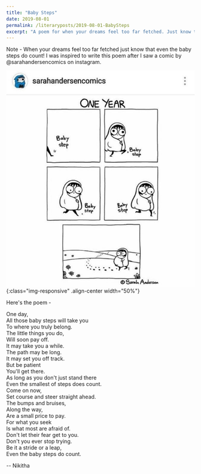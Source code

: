 ```yaml
---
title: "Baby Steps"
date: 2019-08-01
permalink: /literaryposts/2019-08-01-BabySteps
excerpt: "A poem for when your dreams feel too far fetched. Just know that even the baby steps do count!"
---
```


Note - When your dreams feel too far fetched just know that even the baby steps do count! I was inspired to write this poem after I saw a comic by @sarahandersencomics on instagram.

![Comic on baby steps](images/babysteps.jpg){:class="img-responsive" .align-center width="50%"}

Here's the poem - 

One day, <br />
All those baby steps will take you <br />
To where you truly belong. <br />
The little things you do, <br />
Will soon pay off. <br />
It may take you a while. <br />
The path may be long. <br />
It may set you off track. <br />
But be patient <br />
You'll get there. <br />
As long as you don't just stand there <br />
Even the smallest of steps does count. <br />
Come on now, <br />
Set course and steer straight ahead. <br />
The bumps and bruises, <br />
Along the way, <br />
Are a small price to pay. <br />
For what you seek <br />
Is what most are afraid of. <br />
Don't let their fear get to you. <br />
Don't you ever stop trying. <br />
Be it a stride or a leap, <br />
Even the baby steps do count. <br />

-- Nikitha

